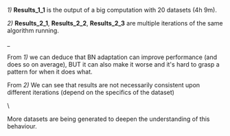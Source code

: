 *1)* **Results_1_1** is the output of a big computation with 20 datasets (4h 9m).

*2)* **Results_2_1**, **Results_2_2**, **Results_2_3** are multiple iterations of the same algorithm running.

_

From *1)* we can deduce that BN adaptation can improve performance (and does so on average), BUT it can also make it worse and it's hard to grasp a pattern for when it does what.

From *2)* We can see that results are not necessarily consistent upon different iterations (depend on the specifics of the dataset)
 
\

More datasets are being generated to deepen the understanding of this behaviour.


